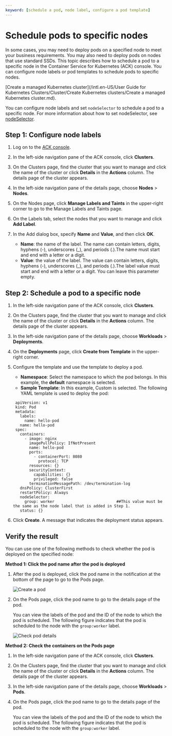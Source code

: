 ```yaml
---
keyword: [schedule a pod, node label, configure a pod template]
---
```


# Schedule pods to specific nodes

In some cases, you may need to deploy pods on a specified node to meet your business requirements. You may also need to deploy pods on nodes that use standard SSDs. This topic describes how to schedule a pod to a specific node in the Container Service for Kubernetes \(ACK\) console. You can configure node labels or pod templates to schedule pods to specific nodes.

[Create a managed Kubernetes cluster](/intl.en-US/User Guide for Kubernetes Clusters/Cluster/Create Kubernetes clusters/Create a managed Kubernetes cluster.md).

You can configure node labels and set `nodeSelector` to schedule a pod to a specific node. For more information about how to set nodeSelector, see [nodeSelector](https://kubernetes.io/docs/concepts/configuration/assign-pod-node/#nodeselector).

## Step 1: Configure node labels

1.  Log on to the [ACK console](https://cs.console.aliyun.com).

2.  In the left-side navigation pane of the ACK console, click **Clusters**.

3.  On the Clusters page, find the cluster that you want to manage and click the name of the cluster or click **Details** in the **Actions** column. The details page of the cluster appears.

4.  In the left-side navigation pane of the details page, choose **Nodes** \> **Nodes**.

5.  On the Nodes page, click **Manage Labels and Taints** in the upper-right corner to go to the Manage Labels and Taints page.

6.  On the Labels tab, select the nodes that you want to manage and click **Add Label**.

7.  In the Add dialog box, specify **Name** and **Value**, and then click **OK**.

    -   **Name**: the name of the label. The name can contain letters, digits, hyphens \(-\), underscores \(\_\), and periods \(.\).The name must start and end with a letter or a digit.
    -   **Value**: the value of the label. The value can contain letters, digits, hyphens \(-\), underscores \(\_\), and periods \(.\).The label value must start and end with a letter or a digit. You can leave this parameter empty.

## Step 2: Schedule a pod to a specific node

1.  In the left-side navigation pane of the ACK console, click **Clusters**.

2.  On the Clusters page, find the cluster that you want to manage and click the name of the cluster or click **Details** in the **Actions** column. The details page of the cluster appears.

3.  In the left-side navigation pane of the details page, choose **Workloads** \> **Deployments**.

4.  On the **Deployments** page, click **Create from Template** in the upper-right corner.

5.  Configure the template and use the template to deploy a pod.

    -   **Namespace**: Select the namespace to which the pod belongs. In this example, the **default** namespace is selected.
    -   **Sample Template**: In this example, Custom is selected.
    The following YAML template is used to deploy the pod:

    ```
     apiVersion: v1
     kind: Pod
     metadata:
       labels:
         name: hello-pod
       name: hello-pod
     spec:
       containers:
         - image: nginx
           imagePullPolicy: IfNotPresent
           name: hello-pod
           ports:
             - containerPort: 8080
               protocol: TCP
           resources: {}
           securityContext:
             capabilities: {}
             privileged: false
           terminationMessagePath: /dev/termination-log
       dnsPolicy: ClusterFirst
       restartPolicy: Always
       nodeSelector:                    
         group: worker                           ##This value must be the same as the node label that is added in Step 1. 
       status: {}
    ```

6.  Click **Create**. A message that indicates the deployment status appears.


## Verify the result

You can use one of the following methods to check whether the pod is deployed on the specified node:

**Method 1: Click the pod name after the pod is deployed**

1.  After the pod is deployed, click the pod name in the notification at the bottom of the page to go to the Pods page.

    ![Create a pod](https://static-aliyun-doc.oss-accelerate.aliyuncs.com/assets/img/en-US/1197159161/p245822.png)

2.  On the Pods page, click the pod name to go to the details page of the pod.

    You can view the labels of the pod and the ID of the node to which the pod is scheduled. The following figure indicates that the pod is scheduled to the node with the `group:worker` label.

    ![Check pod details](https://static-aliyun-doc.oss-accelerate.aliyuncs.com/assets/img/en-US/4031073061/p10934.png)


**Method 2: Check the containers on the Pods page**

1.  In the left-side navigation pane of the ACK console, click **Clusters**.

2.  On the Clusters page, find the cluster that you want to manage and click the name of the cluster or click **Details** in the **Actions** column. The details page of the cluster appears.

3.  In the left-side navigation pane of the details page, choose **Workloads** \> **Pods**.

4.  On the Pods page, click the pod name to go to the details page of the pod.

    You can view the labels of the pod and the ID of the node to which the pod is scheduled. The following figure indicates that the pod is scheduled to the node with the `group:worker` label.


